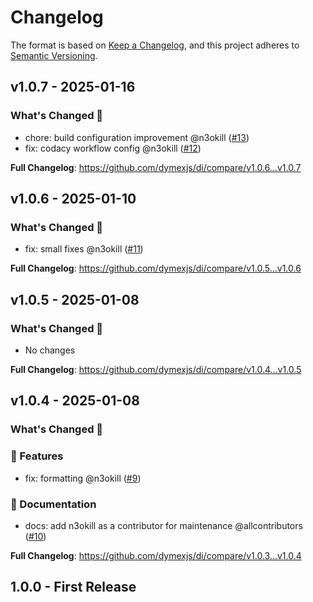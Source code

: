 # Changelog

The format is based on [Keep a Changelog](https://keepachangelog.com/en/1.1.0/), and this project adheres to [Semantic Versioning](https://semver.org/spec/v2.0.0.html).

## v1.0.7 - 2025-01-16

### What's Changed 👀

- chore: build configuration improvement @n3okill ([#13](https://github.com/$OWNER/$REPOSITORY/pull/13))
- fix: codacy workflow config @n3okill ([#12](https://github.com/$OWNER/$REPOSITORY/pull/12))

**Full Changelog**: https://github.com/dymexjs/di/compare/v1.0.6...v1.0.7

## v1.0.6 - 2025-01-10

### What's Changed 👀

- fix: small fixes @n3okill ([#11](https://github.com/$OWNER/$REPOSITORY/pull/11))

**Full Changelog**: https://github.com/dymexjs/di/compare/v1.0.5...v1.0.6

## v1.0.5 - 2025-01-08

### What's Changed 👀

* No changes

**Full Changelog**: https://github.com/dymexjs/di/compare/v1.0.4...v1.0.5

## v1.0.4 - 2025-01-08

### What's Changed 👀

### 🚀 Features

- fix: formatting @n3okill ([#9](https://github.com/$OWNER/$REPOSITORY/pull/9))

### 📄 Documentation

- docs: add n3okill as a contributor for maintenance @allcontributors ([#10](https://github.com/$OWNER/$REPOSITORY/pull/10))

**Full Changelog**: https://github.com/dymexjs/di/compare/v1.0.3...v1.0.4

## 1.0.0 - First Release
